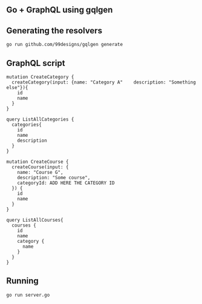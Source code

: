 ## Go + GraphQL using gqlgen

## Generating the resolvers
```
go run github.com/99designs/gqlgen generate
```

## GraphQL script
```
mutation CreateCategory {
  createCategory(input: {name: "Category A"    description: "Something else"}){
    id
    name
  }
}

query ListAllCategories {
  categories{
    id
    name
    description
  }
}

mutation CreateCourse {
  createCourse(input: {
    name: "Course G", 
    description: "Some course", 
    categoryId: ADD HERE THE CATEGORY ID
  }) {
    id
    name
  }
}

query ListAllCourses{
  courses {
    id
    name
    category {
      name
    }
  }
}
```
## Running
```
go run server.go 
```
